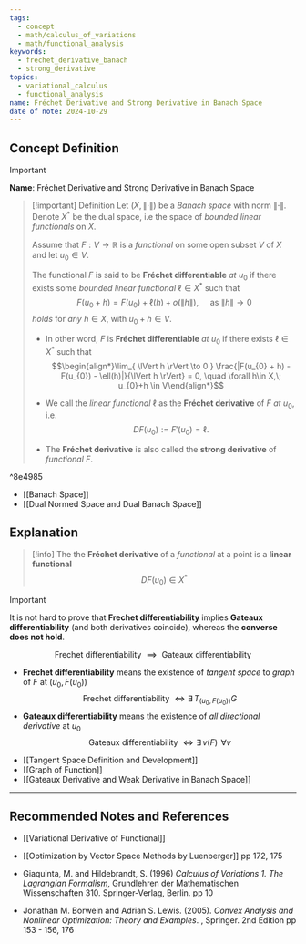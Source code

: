 ```yaml
---
tags:
  - concept
  - math/calculus_of_variations
  - math/functional_analysis
keywords:
  - frechet_derivative_banach
  - strong_derivative
topics:
  - variational_calculus
  - functional_analysis
name: Fréchet Derivative and Strong Derivative in Banach Space
date of note: 2024-10-29
---
```


## Concept Definition

>[!important]
>**Name**: Fréchet Derivative and Strong Derivative in Banach Space

>[!important] Definition
>Let $(X, \lVert \cdot \rVert)$ be a *Banach space* with norm $\lVert \cdot \rVert$. Denote $X^{*}$ be the dual space, i.e the space of *bounded linear functionals* on $X$.
>
>Assume that $F: V \to \mathbb{R}$ is a *functional* on some open subset $V$ of $X$ and let $u_{0}\in V$.
>
>The functional $F$ is said to be **Fréchet differentiable** *at* $u_{0}$ if there exists some *bounded linear functional* $\ell\in X^{*}$ such that 
>$$
>F(u_{0} + h) = F(u_{0}) + \ell(h) + o\left(\lVert h \rVert \right), \quad \text{ as } \lVert h \rVert \to 0 
>$$
>*holds* for *any* $h\in X$, with $u_{0}+h\in V$.
>- In other word, $F$ is **Fréchet differentiable** *at* $u_{0}$ if there exists $\ell\in X^{*}$ such that $$\begin{align*}\lim_{ \lVert h \rVert  \to 0 } \frac{|F(u_{0} + h) - F(u_{0}) - \ell(h)|}{\lVert h \rVert} = 0, \quad \forall h\in X,\; u_{0}+h \in V\end{align*}$$
>
>- We call the *linear functional* $\ell$  as the  **Fréchet derivative** of $F$  *at* $u_{0}$, i.e. $$DF(u_{0}) := F'(u_{0}) = \ell.$$ 
>- The  **Fréchet derivative** is also called the **strong derivative** of *functional* $F$.

^8e4985

- [[Banach Space]]
- [[Dual Normed Space and Dual Banach Space]]


## Explanation

>[!info]
>The the  **Fréchet derivative** of a *functional* at a point is a **linear functional**
>$$
>DF(u_{0}) \in X^{*}
>$$


>[!important]
>It is not hard to prove that **Frechet differentiability** implies **Gateaux differentiability** (and both derivatives coincide), whereas the **converse does not hold**.
>
>$$
>\text{Frechet differentiability } \implies \text{ Gateaux differentiability}
>$$
>-  **Frechet differentiability** means the existence of *tangent space* to *graph* of $F$ at $(u_{0}, F(u_{0}))$ $$\text{Frechet differentiability } \iff  \exists\, T_{(u_{0}, F(u_{0}))}G $$
>-  **Gateaux differentiability** means the existence of *all directional derivative* at $u_{0}$  $$\text{Gateaux differentiability } \iff  \exists\, v(F)\,\; \forall v $$

- [[Tangent Space Definition and Development]]
- [[Graph of Function]]
- [[Gateaux Derivative and Weak Derivative in Banach Space]]



-----------
##  Recommended Notes and References



- [[Variational Derivative of Functional]]



- [[Optimization by Vector Space Methods by Luenberger]] pp 172, 175
- Giaquinta, M. and Hildebrandt, S. (1996) *Calculus of Variations 1. The Lagrangian Formalism*, Grundlehren der Mathematischen Wissenschaften 310. Springer-Verlag, Berlin. pp 10
- Jonathan M. Borwein and Adrian S. Lewis. (2005). *Convex Analysis and Nonlinear Optimization: Theory and Examples*. , Springer. 2nd Edition pp 153 - 156, 176